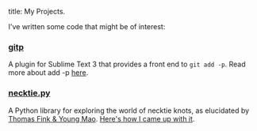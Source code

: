 title: My Projects.

I've written some code that might be of interest:

### [**gitp**](https://sublime.wbond.net/packages/gitp)
A plugin for Sublime Text 3 that provides a front end to `git add -p`. Read more about add -p [here](http://akaptur.github.io/blog/2012/12/18/git-add-p-the-wave-of-the-future/).

### [**necktie.py**](necktie)
A Python library for exploring the world of necktie knots, as elucidated by [Thomas Fink & Young Mao](http://www.tcm.phy.cam.ac.uk/~tmf20/TIES/PAPERS/paper_nature.pdf). [Here's how I came up with it](|filename|/necktie.md).